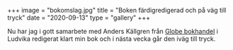 +++
image = "bokomslag.jpg"
title = "Boken färdigredigerad och på väg till tryck"
date = "2020-09-13"
type = "gallery"
+++

Nu har jag i gott samarbete med Anders Källgren från [Globe bokhandel](https://www.globebokhandel.se/) i Ludvika redigerat klart min bok och i nästa vecka går den iväg till tryck. 
 


